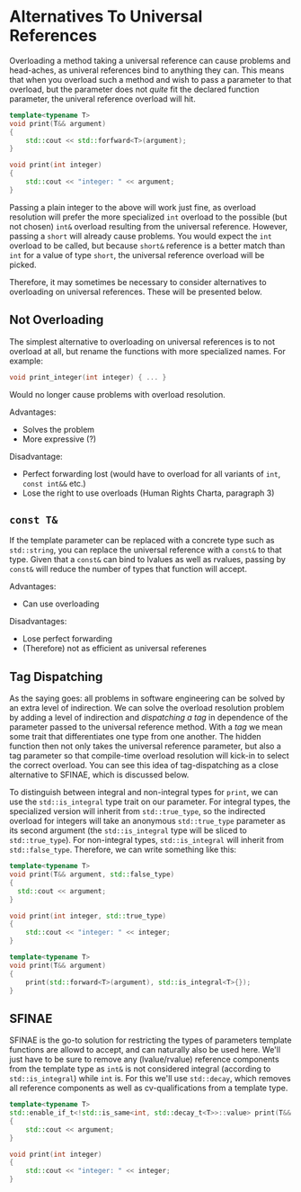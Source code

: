 # Alternatives To Universal References

Overloading a method taking a universal reference can cause problems and
head-aches, as univeral references bind to anything they can. This means that
when you overload such a method and wish to pass a parameter to that overload,
but the parameter does not *quite* fit the declared function parameter, the
univeral reference overload will hit.

```C++
template<typename T>
void print(T&& argument)
{
	std::cout << std::forfward<T>(argument);
}

void print(int integer)
{
	std::cout << "integer: " << argument;
}
```

Passing a plain integer to the above will work just fine, as overload resolution
will prefer the more specialized `int` overload to the possible (but not chosen)
`int&` overload resulting from the universal reference. However, passing a
`short` will already cause problems. You would expect the `int` overload to be
called, but because `short&` reference is a better match than `int` for a value
of type `short`, the universal reference overload will be picked.

Therefore, it may sometimes be necessary to consider alternatives to overloading
on universal references. These will be presented below.

## Not Overloading

The simplest alternative to overloading on universal references is to not
overload at all, but rename the functions with more specialized names. For
example:

```C++
void print_integer(int integer) { ... }
```

Would no longer cause problems with overload resolution.

Advantages:
+ Solves the problem
+ More expressive (?)

Disadvantage:
- Perfect forwarding lost (would have to overload for all variants of `int`,
  `const int&&` etc.)
- Lose the right to use overloads (Human Rights Charta, paragraph 3)

## `const T&`

If the template parameter can be replaced with a concrete type such as
`std::string`, you can replace the universal reference with a `const&` to that
type. Given that a `const&` can bind to lvalues as well as rvalues, passing by
`const&` will reduce the number of types that function will accept.

Advantages:
+ Can use overloading

Disadvantages:
- Lose perfect forwarding
- (Therefore) not as efficient as universal referenes

## Tag Dispatching

As the saying goes: all problems in software engineering can be solved by an
extra level of indirection. We can solve the overload resolution problem by
adding a level of indirection and *dispatching a tag* in dependence of the
parameter passed to the universal reference method. With a *tag* we mean some
trait that differentiates one type from one another. The hidden function then
not only takes the universal reference parameter, but also a tag parameter so
that compile-time overload resolution will kick-in to select the correct
overload. You can see this idea of tag-dispatching as a close alternative to
SFINAE, which is discussed below.

To distinguish between integral and non-integral types for `print`, we can use
the `std::is_integral` type trait on our parameter. For integral types, the
specialized version will inherit from `std::true_type`, so the indirected
overload for integers will take an anonymous `std::true_type` parameter as its
second argument (the `std::is_integral` type will be sliced to
`std::true_type`). For non-integral types, `std::is_integral` will inherit from
`std::false_type`. Therefore, we can write something like this:

```C++
template<typename T>
void print(T&& argument, std::false_type)
{
  std::cout << argument;
}

void print(int integer, std::true_type)
{
	std::cout << "integer: " << integer;
}

template<typename T>
void print(T&& argument)
{
	print(std::forward<T>(argument), std::is_integral<T>{});
}
```

## SFINAE

SFINAE is the go-to solution for restricting the types of parameters template
functions are allowd to accept, and can naturally also be used here. We'll just
have to be sure to remove any (lvalue/rvalue) reference components from the
template type as `int&` is not considered integral (according to
`std::is_integral`) while `int` is. For this we'll use `std::decay`, which
removes all reference components as well as cv-qualifications from a template type.

```C++
template<typename T>
std::enable_if_t<!std::is_same<int, std::decay_t<T>>::value> print(T&& argument)
{
	std::cout << argument;
}

void print(int integer)
{
	std::cout << "integer: " << integer;
}
```
